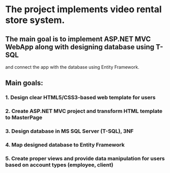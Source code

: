 # The project implements video rental store system.
## The main goal is to implement ASP.NET MVC WebApp along with designing database using T-SQL
and connect the app with the database using Entity Framework.
## Main goals:
### 1. Design clear HTML5/CSS3-based web template for users
### 2. Create ASP.NET MVC project and transform HTML template to MasterPage
### 3. Design database in MS SQL Server (T-SQL), 3NF
### 4. Map designed database to Entity Framework
### 5. Create proper views and provide data manipulation for users based on account types (employee, client)
